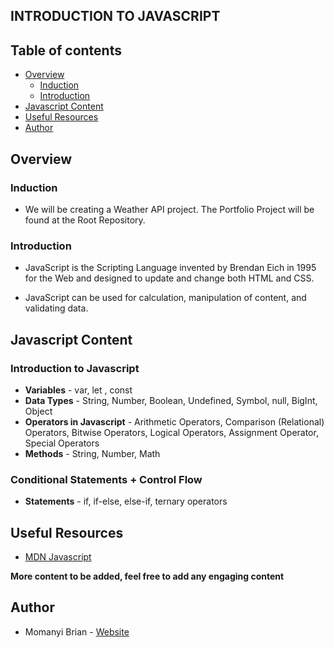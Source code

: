 ## INTRODUCTION TO JAVASCRIPT

## Table of contents

- [Overview](#overview)
    - [Induction](#induction)
    - [Introduction](#introduction)
- [Javascript Content](#javascript-content)
- [Useful Resources](#useful-resources)
- [Author](#author)

## Overview

### Induction
- We will be creating a Weather API project. The Portfolio Project will be found at the Root Repository.

### Introduction
- JavaScript is the Scripting Language invented by Brendan Eich in 1995 for the Web and designed to update and change both HTML and CSS.

- JavaScript can be used for calculation, manipulation of content, and validating data.

## Javascript Content

### Introduction to Javascript
- **Variables** - var, let , const
- **Data Types** - String, Number, Boolean, Undefined, Symbol, null, BigInt, Object
- **Operators in Javascript** - Arithmetic Operators, Comparison (Relational) Operators, Bitwise Operators, Logical Operators, Assignment Operator, Special Operators
- **Methods** - String, Number, Math

### Conditional Statements + Control Flow
- **Statements** - if, if-else, else-if, ternary operators

## Useful Resources
- [MDN Javascript](https://developer.mozilla.org/en-US/docs/Web/JavaScript)

**More content to be added, feel free to add any engaging content**

## Author

- Momanyi Brian - [Website](https://momanyi-brian-portfolio.vercel.app)